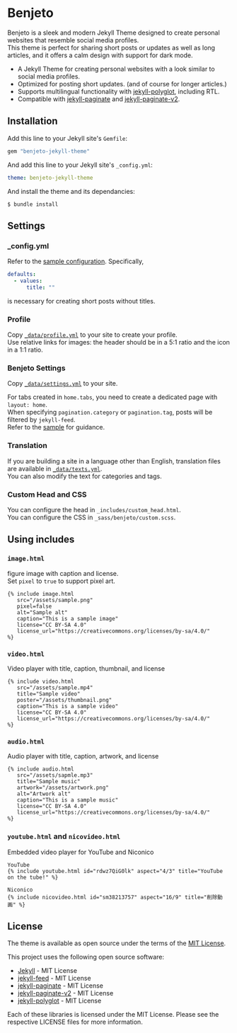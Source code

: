 # Benjeto

Benjeto is a sleek and modern Jekyll Theme designed to create personal websites that resemble social media profiles.  
This theme is perfect for sharing short posts or updates as well as long articles, and it offers a calm design with support for dark mode.

- A Jekyll Theme for creating personal websites with a look similar to social media profiles.
- Optimized for posting short updates. (and of course for longer articles.)
- Supports multilingual functionality with [jekyll-polyglot](https://github.com/untra/polyglot), including RTL.
- Compatible with [jekyll-paginate](https://github.com/jekyll/jekyll-paginate) and [jekyll-paginate-v2](https://github.com/sverrirs/jekyll-paginate-v2).

## Installation

Add this line to your Jekyll site's `Gemfile`:

```ruby
gem "benjeto-jekyll-theme"
```

And add this line to your Jekyll site's `_config.yml`:

```yaml
theme: benjeto-jekyll-theme
```

And install the theme and its dependancies:

    $ bundle install


## Settings

### _config.yml
Refer to the [sample configuration](https://github.com/Cizzuk/Benjeto/blob/main/_config.yml).
Specifically,
```yaml
defaults:
  - values:
      title: ""
```
is necessary for creating short posts without titles.

### Profile
Copy [`_data/profile.yml`](https://github.com/Cizzuk/Benjeto/blob/main/_data/profile.yml) to your site to create your profile.  
Use relative links for images: the header should be in a 5:1 ratio and the icon in a 1:1 ratio.

### Benjeto Settings
Copy [`_data/settings.yml`](https://github.com/Cizzuk/Benjeto/blob/main/_data/settings.yml) to your site.

For tabs created in `home.tabs`, you need to create a dedicated page with `layout: home`.  
When specifying `pagination.category` or `pagination.tag`, posts will be filtered by `jekyll-feed`.  
Refer to the [sample](https://github.com/Cizzuk/Benjeto/blob/main/category/articles.html) for guidance.

### Translation
If you are building a site in a language other than English, translation files are available in [`_data/texts.yml`](https://github.com/Cizzuk/Benjeto/blob/main/_data/texts.yml).  
You can also modify the text for categories and tags.

### Custom Head and CSS
You can configure the head in `_includes/custom_head.html`.  
You can configure the CSS in `_sass/benjeto/custom.scss`.


## Using includes

### `image.html`
figure image with caption and license.  
Set `pixel` to `true` to support pixel art.
```liquid
{% include image.html
   src="/assets/sample.png"
   pixel=false
   alt="Sample alt"
   caption="This is a sample image"
   license="CC BY-SA 4.0"
   license_url="https://creativecommons.org/licenses/by-sa/4.0/"
%}
```

### `video.html`
Video player with title, caption, thumbnail, and license
```liquid
{% include video.html
   src="/assets/sample.mp4"
   title="Sample video"
   poster="/assets/thumbnail.png"
   caption="This is a sample video"
   license="CC BY-SA 4.0"
   license_url="https://creativecommons.org/licenses/by-sa/4.0/"
%}
```

### `audio.html`
Audio player with title, caption, artwork, and license
```liquid
{% include audio.html
   src="/assets/sapmle.mp3"
   title="Sample music"
   artwork="/assets/artwork.png"
   alt="Artwork alt"
   caption="This is a sample music"
   license="CC BY-SA 4.0"
   license_url="https://creativecommons.org/licenses/by-sa/4.0/"
%}
```

### `youtube.html` and `nicovideo.html`
Embedded video player for YouTube and Niconico
```liquid
YouTube
{% include youtube.html id="rdwz7QiG0lk" aspect="4/3" title="YouTube on the tube!" %}

Niconico
{% include nicovideo.html id="sm38213757" aspect="16/9" title="削除動画" %}
```


## License

The theme is available as open source under the terms of the [MIT License](https://opensource.org/licenses/MIT).

This project uses the following open source software:

- [Jekyll](https://github.com/jekyll/jekyll) - MIT License
- [jekyll-feed](https://github.com/jekyll/jekyll-feed) - MIT License
- [jekyll-paginate](https://github.com/jekyll/jekyll-paginate) - MIT License
- [jekyll-paginate-v2](https://github.com/sverrirs/jekyll-paginate-v2) - MIT License
- [jekyll-polyglot](https://github.com/untra/polyglot) - MIT License

Each of these libraries is licensed under the MIT License. Please see the respective LICENSE files for more information.
